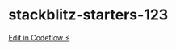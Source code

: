 # stackblitz-starters-123

[Edit in Codeflow ⚡️](https://stackblitz.com/~/github.com/raghu-odf/stackblitz-starters-123)